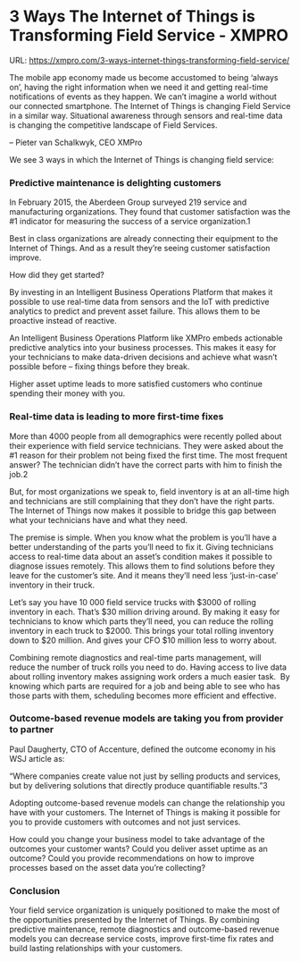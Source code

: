 # 3 Ways The Internet of Things is Transforming Field Service - XMPRO

URL: https://xmpro.com/3-ways-internet-things-transforming-field-service/

The mobile app economy made us become accustomed to being ‘always on’, having the right information when we need it and getting real-time notifications of events as they happen. We can’t imagine a world without our connected smartphone. The Internet of Things is changing Field Service in a similar way. Situational awareness through sensors and real-time data is changing the competitive landscape of Field Services.

– Pieter van Schalkwyk, CEO XMPro

We see 3 ways in which the Internet of Things is changing field service:

### Predictive maintenance is delighting customers

In February 2015, the Aberdeen Group surveyed 219 service and manufacturing organizations. They found that customer satisfaction was the #1 indicator for measuring the success of a service organization.1

Best in class organizations are already connecting their equipment to the Internet of Things. And as a result they’re seeing customer satisfaction improve.

How did they get started?

By investing in an Intelligent Business Operations Platform that makes it possible to use real-time data from sensors and the IoT with predictive analytics to predict and prevent asset failure. This allows them to be proactive instead of reactive.

An Intelligent Business Operations Platform like XMPro embeds actionable predictive analytics into your business processes. This makes it easy for your technicians to make data-driven decisions and achieve what wasn’t possible before – fixing things before they break.

Higher asset uptime leads to more satisfied customers who continue spending their money with you.

### Real-time data is leading to more first-time fixes

More than 4000 people from all demographics were recently polled about their experience with field service technicians. They were asked about the #1 reason for their problem not being fixed the first time. The most frequent answer? The technician didn’t have the correct parts with him to finish the job.2

But, for most organizations we speak to, field inventory is at an all-time high and technicians are still complaining that they don’t have the right parts. The Internet of Things now makes it possible to bridge this gap between what your technicians have and what they need.

The premise is simple. When you know what the problem is you’ll have a better understanding of the parts you’ll need to fix it. Giving technicians access to real-time data about an asset’s condition makes it possible to diagnose issues remotely. This allows them to find solutions before they leave for the customer’s site. And it means they’ll need less ‘just-in-case’ inventory in their truck.

Let’s say you have 10 000 field service trucks with $3000 of rolling inventory in each. That’s $30 million driving around. By making it easy for technicians to know which parts they’ll need, you can reduce the rolling inventory in each truck to $2000. This brings your total rolling inventory down to $20 million. And gives your CFO $10 million less to worry about.

Combining remote diagnostics and real-time parts management, will  reduce the number of truck rolls you need to do. Having access to live data about rolling inventory makes assigning work orders a much easier task.  By knowing which parts are required for a job and being able to see who has those parts with them, scheduling becomes more efficient and effective.

### Outcome-based revenue models are taking you from provider to partner

Paul Daugherty, CTO of Accenture, defined the outcome economy in his WSJ article as:

“Where companies create value not just by selling products and services, but by delivering solutions that directly produce quantifiable results.”3

Adopting outcome-based revenue models can change the relationship you have with your customers. The Internet of Things is making it possible for you to provide customers with outcomes and not just services.

How could you change your business model to take advantage of the outcomes your customer wants? Could you deliver asset uptime as an outcome? Could you provide recommendations on how to improve processes based on the asset data you’re collecting?

### Conclusion

Your field service organization is uniquely positioned to make the most of the opportunities presented by the Internet of Things. By combining predictive maintenance, remote diagnostics and outcome-based revenue models you can decrease service costs, improve first-time fix rates and build lasting relationships with your customers.

